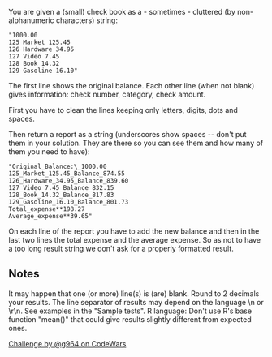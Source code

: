 You are given a (small) check book as a - sometimes - cluttered (by non-alphanumeric characters) string:

```
"1000.00
125 Market 125.45
126 Hardware 34.95
127 Video 7.45
128 Book 14.32
129 Gasoline 16.10"
```

The first line shows the original balance. Each other line (when not blank) gives information: check number, category, check amount.

First you have to clean the lines keeping only letters, digits, dots and spaces.

Then return a report as a string (underscores show spaces -- don't put them in your solution. They are there so you can see them and how many of them you need to have):

```
"Original_Balance:\_1000.00
125_Market_125.45_Balance_874.55
126_Hardware_34.95_Balance_839.60
127_Video_7.45_Balance_832.15
128_Book_14.32_Balance_817.83
129_Gasoline_16.10_Balance_801.73
Total_expense**198.27
Average_expense**39.65"
```

On each line of the report you have to add the new balance and then in the last two lines the total expense and the average expense. So as not to have a too long result string we don't ask for a properly formatted result.

## Notes

It may happen that one (or more) line(s) is (are) blank.
Round to 2 decimals your results.
The line separator of results may depend on the language \n or \r\n. See examples in the "Sample tests".
R language: Don't use R's base function "mean()" that could give results slightly different from expected ones.

[Challenge by @g964 on CodeWars](https://www.codewars.com/kata/59d727d40e8c9dd2dd00009f)
